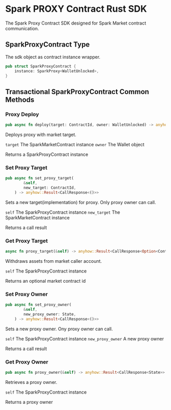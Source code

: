 # Spark PROXY Contract Rust SDK

The Spark Proxy Contract SDK designed for Spark Market contract communication.

## SparkProxyContract Type

The sdk object as contract instance wrapper.

```rust
pub struct SparkProxyContract {
    instance: SparkProxy<WalletUnlocked>,
}
```


## Transactional SparkProxyContract Common Methods

### Proxy Deploy

```rust
pub async fn deploy(target: ContractId, owner: WalletUnlocked) -> anyhow::Result<Self>
```

Deploys proxy with market target.

`target` The SparkMarketContract instance
`owner` The Wallet object

Returns a SparkProxyContract instance


### Set Proxy Target

```rust
pub async fn set_proxy_target(
        &self,
        new_target: ContractId,
    ) -> anyhow::Result<CallResponse<()>>
```

Sets a new target(implementation) for proxy. Only proxy owner can call.

`self` The SparkProxyContract instance
`new_target` The SparkMarketContract instance

Returns a call result


### Get Proxy Target

```rust
async fn proxy_target(&self) -> anyhow::Result<CallResponse<Option<ContractId>>>
```

Withdraws assets from market caller account.

`self` The SparkProxyContract instance

Returns an optional market contract id


### Set Proxy Owner

```rust
pub async fn set_proxy_owner(
        &self,
        new_proxy_owner: State,
    ) -> anyhow::Result<CallResponse<()>>
```

Sets a new proxy owner. Ony proxy owner can call.

`self` The SparkProxyContract instance
`new_proxy_owner` A new proxy owner

Returns a call result


### Get Proxy Owner

```rust
pub async fn proxy_owner(&self) -> anyhow::Result<CallResponse<State>>
```

Retrieves a proxy owner.

`self` The SparkProxyContract instance

Returns a proxy owner
